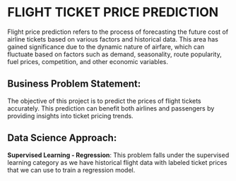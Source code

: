 # FLIGHT TICKET PRICE PREDICTION
Flight price prediction refers to the process of forecasting the future cost of airline tickets based on various factors and historical data. This area has gained significance due to the dynamic nature of airfare, which can fluctuate based on factors such as demand, seasonality, route popularity, fuel prices, competition, and other economic variables.

## Business Problem Statement:
The objective of this project is to predict the prices of flight tickets accurately. This prediction can benefit both airlines and passengers by providing insights into ticket pricing trends.

## Data Science Approach:
**Supervised Learning - Regression**: This problem falls under the supervised learning category as we have historical flight data with labeled ticket prices that we can use to train a regression model.
